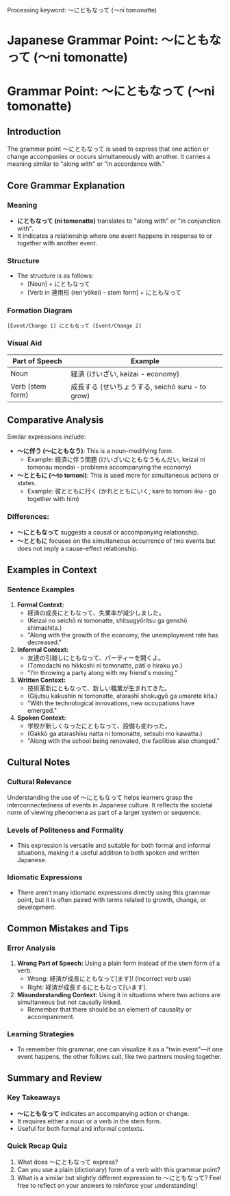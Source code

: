 Processing keyword: ～にともなって (〜ni tomonatte)
# Japanese Grammar Point: ～にともなって (〜ni tomonatte)
# Grammar Point: ～にともなって (〜ni tomonatte)
## Introduction
The grammar point ～にともなって is used to express that one action or change accompanies or occurs simultaneously with another. It carries a meaning similar to "along with" or "in accordance with."
## Core Grammar Explanation
### Meaning
- **にともなって (ni tomonatte)** translates to "along with" or "in conjunction with".
- It indicates a relationship where one event happens in response to or together with another event.
### Structure
- The structure is as follows:
  - [Noun] + にともなって
  - [Verb in 連用形 (ren'yōkei) - stem form] + にともなって
### Formation Diagram
```
[Event/Change 1] にともなって [Event/Change 2]
```
### Visual Aid
| Part of Speech   | Example                  |
|------------------|-------------------------|
| Noun             | 経済 (けいざい, keizai - economy) |
| Verb (stem form) | 成長する (せいちょうする, seichō suru - to grow) |
## Comparative Analysis
Similar expressions include:
- **～に伴う (〜にともなう)**: This is a noun-modifying form. 
  - Example: 経済に伴う問題 (けいざいにともなうもんだい, keizai ni tomonau mondai - problems accompanying the economy)
- **～とともに (〜to tomoni)**: This is used more for simultaneous actions or states.
  - Example: 彼とともに行く (かれとともにいく, kare to tomoni iku - go together with him)
### Differences:
- **～にともなって** suggests a causal or accompanying relationship.
- **～とともに** focuses on the simultaneous occurrence of two events but does not imply a cause-effect relationship.
## Examples in Context
### Sentence Examples
1. **Formal Context:**
   - 経済の成長にともなって、失業率が減少しました。
   - (Keizai no seichō ni tomonatte, shitsugyōritsu ga genshō shimashita.)
   - "Along with the growth of the economy, the unemployment rate has decreased."
2. **Informal Context:**
   - 友達の引越しにともなって、パーティーを開くよ。
   - (Tomodachi no hikkoshi ni tomonatte, pātī o hiraku yo.)
   - "I’m throwing a party along with my friend's moving."
3. **Written Context:**
   - 技術革新にともなって、新しい職業が生まれてきた。
   - (Gijutsu kakushin ni tomonatte, atarashī shokugyō ga umarete kita.)
   - "With the technological innovations, new occupations have emerged."
4. **Spoken Context:**
   - 学校が新しくなったにともなって、設備も変わった。
   - (Gakkō ga atarashiku natta ni tomonatte, setsubi mo kawatta.)
   - "Along with the school being renovated, the facilities also changed."
## Cultural Notes
### Cultural Relevance
Understanding the use of ～にともなって helps learners grasp the interconnectedness of events in Japanese culture. It reflects the societal norm of viewing phenomena as part of a larger system or sequence.
### Levels of Politeness and Formality
- This expression is versatile and suitable for both formal and informal situations, making it a useful addition to both spoken and written Japanese.
### Idiomatic Expressions
- There aren’t many idiomatic expressions directly using this grammar point, but it is often paired with terms related to growth, change, or development.
## Common Mistakes and Tips
### Error Analysis
1. **Wrong Part of Speech:** Using a plain form instead of the stem form of a verb.
   - Wrong: 経済が成長にともなって[ます]! (Incorrect verb use)
   - Right: 経済が成長するにともなって[います].
2. **Misunderstanding Context:** Using it in situations where two actions are simultaneous but not causally linked.
   - Remember that there should be an element of causality or accompaniment.
### Learning Strategies
- To remember this grammar, one can visualize it as a "twin event"—if one event happens, the other follows suit, like two partners moving together.
## Summary and Review
### Key Takeaways
- **～にともなって** indicates an accompanying action or change.
- It requires either a noun or a verb in the stem form.
- Useful for both formal and informal contexts.
### Quick Recap Quiz
1. What does ～にともなって express?
2. Can you use a plain (dictionary) form of a verb with this grammar point?
3. What is a similar but slightly different expression to ～にともなって?
Feel free to reflect on your answers to reinforce your understanding!
